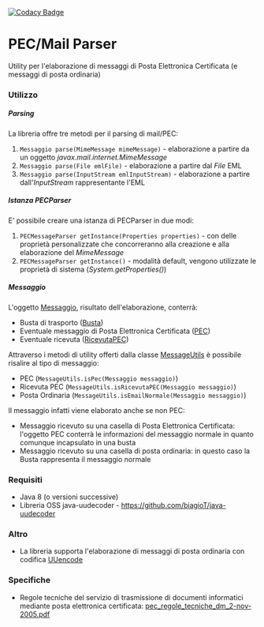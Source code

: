 [![Codacy Badge](https://app.codacy.com/project/badge/Grade/dbe9e634249f4850a22d9d8dcabee03e)](https://www.codacy.com/manual/biagioT/java-pec-parser?utm_source=github.com&amp;utm_medium=referral&amp;utm_content=biagioT/java-pec-parser&amp;utm_campaign=Badge_Grade)

# PEC/Mail Parser
Utility per l'elaborazione di messaggi di Posta Elettronica Certificata (e messaggi di posta ordinaria)

### Utilizzo
##### Parsing
La libreria offre tre metodi per il parsing di mail/PEC:
1. `Messaggio parse(MimeMessage mimeMessage)`  - elaborazione a partire da un oggetto *javax.mail.internet.MimeMessage*
2. `Messaggio parse(File emlFile)` - elaborazione a partire dal *File* EML
3. `Messaggio parse(InputStream emlInputStream)` - elaborazione a partire dall'*InputStream* rappresentante l'EML

##### Istanza PECParser
E' possibile creare una istanza di PECParser in due modi:
1. `PECMessageParser getInstance(Properties properties)` - con delle proprietà personalizzate che concorreranno alla creazione e alla elaborazione del *MimeMessage*
2. `PECMessageParser getInstance()` - modalità default, vengono utilizzate le proprietà di sistema (*System.getProperties()*)

##### Messaggio
L'oggetto [Messaggio](https://github.com/biagioT/java-pec-parser/blob/master/src/main/java/it/tozzi/mail/pec/model/Messaggio.java), risultato dell'elaborazione, conterrà:
- Busta di trasporto ([Busta](https://github.com/biagioT/java-pec-parser/blob/master/src/main/java/it/tozzi/mail/pec/model/Busta.java))
- Eventuale messaggio di Posta Elettronica Certificata ([PEC](https://github.com/biagioT/java-pec-parser/blob/master/src/main/java/it/tozzi/mail/pec/model/PEC.java))
- Eventuale ricevuta ([RicevutaPEC](https://github.com/biagioT/java-pec-parser/blob/master/src/main/java/it/tozzi/mail/pec/model/RicevutaPEC.java))

Attraverso i metodi di utility offerti dalla classe [MessageUtils](https://github.com/biagioT/java-pec-parser/blob/master/src/main/java/it/tozzi/mail/pec/util/MessageUtils.java) è possibile risalire al tipo di messaggio:
- PEC (`MessageUtils.isPec(Messaggio messaggio)`)
- Ricevuta PEC (`MessageUtils.isRicevutaPEC(Messaggio messaggio)`)
- Posta Ordinaria (`MessageUtils.isEmailNormale(Messaggio messaggio)`)

Il messaggio infatti viene elaborato anche se non PEC:
- Messaggio ricevuto su una casella di Posta Elettronica Certificata: l'oggetto PEC conterrà le informazioni del messaggio normale in quanto comunque incapsulato in una busta
- Messaggio ricevuto su una casella di posta ordinaria: in questo caso la Busta rappresenta il messaggio normale

### Requisiti
- Java 8 (o versioni successive)
- Libreria OSS java-uudecoder - https://github.com/biagioT/java-uudecoder

### Altro
- La libreria supporta l'elaborazione di messaggi di posta ordinaria con codifica [UUencode](https://en.wikipedia.org/wiki/Uuencoding)

### Specifiche
- Regole tecniche del servizio di trasmissione di documenti informatici mediante posta elettronica certificata: 
[pec_regole_tecniche_dm_2-nov-2005.pdf](https://www.agid.gov.it/sites/default/files/repository_files/leggi_decreti_direttive/pec_regole_tecniche_dm_2-nov-2005.pdf)
